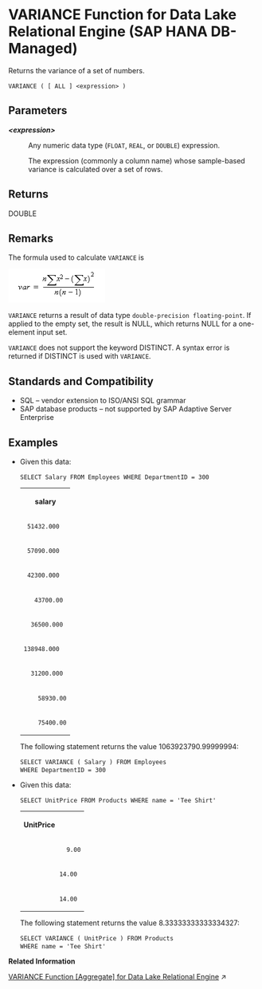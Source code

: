 <!-- loio974f709b109d4fb1bfe049dc4b05d7de -->

# VARIANCE Function for Data Lake Relational Engine \(SAP HANA DB-Managed\)

Returns the variance of a set of numbers.



```
VARIANCE ( [ ALL ] <expression> )
```



<a name="loio974f709b109d4fb1bfe049dc4b05d7de__section_s1m_t2v_vrb"/>

## Parameters


<dl>
<dt><b>

*<expression\>*

</b></dt>
<dd>

Any numeric data type \(`FLOAT`, `REAL`, or `DOUBLE`\) expression.

The expression \(commonly a column name\) whose sample-based variance is calculated over a set of rows.



</dd>
</dl>



<a name="loio974f709b109d4fb1bfe049dc4b05d7de__section_rxb_52v_vrb"/>

## Returns

DOUBLE



<a name="loio974f709b109d4fb1bfe049dc4b05d7de__section_i5n_52v_vrb"/>

## Remarks

The formula used to calculate `VARIANCE` is

![The formula used by the VARIANCE function to calculate variance is var equals n times the sum of x squared minus the sum of x squared divided by n times n minus one](images/variance_gif_a16f632.gif)

`VARIANCE` returns a result of data type `double-precision floating-point`. If applied to the empty set, the result is NULL, which returns NULL for a one-element input set.

`VARIANCE` does not support the keyword DISTINCT. A syntax error is returned if DISTINCT is used with `VARIANCE`.



<a name="loio974f709b109d4fb1bfe049dc4b05d7de__section_srl_v2v_vrb"/>

## Standards and Compatibility

-   SQL – vendor extension to ISO/ANSI SQL grammar
-   SAP database products – not supported by SAP Adaptive Server Enterprise



<a name="loio974f709b109d4fb1bfe049dc4b05d7de__section_mcc_w2v_vrb"/>

## Examples

-   Given this data:

    ```
    SELECT Salary FROM Employees WHERE DepartmentID = 300
    ```


    <table>
    <tr>
    <th valign="top" rowspan="1">

          salary


    
    </th>
    </tr>
    <tr>
    <td valign="top" rowspan="1">
    
         51432.000


    
    </td>
    </tr>
    <tr>
    <td valign="top" rowspan="1">
    
         57090.000


    
    </td>
    </tr>
    <tr>
    <td valign="top" rowspan="1">
    
         42300.000


    
    </td>
    </tr>
    <tr>
    <td valign="top" rowspan="1">
    
           43700.00


    
    </td>
    </tr>
    <tr>
    <td valign="top" rowspan="1">
    
          36500.000


    
    </td>
    </tr>
    <tr>
    <td valign="top" rowspan="1">
    
        138948.000


    
    </td>
    </tr>
    <tr>
    <td valign="top" rowspan="1">
    
          31200.000


    
    </td>
    </tr>
    <tr>
    <td valign="top" rowspan="1">
    
            58930.00


    
    </td>
    </tr>
    <tr>
    <td valign="top" rowspan="1">
    
            75400.00


    
    </td>
    </tr>
    </table>
    
    The following statement returns the value 1063923790.99999994:

    ```
    SELECT VARIANCE ( Salary ) FROM Employees
    WHERE DepartmentID = 300
    ```

-   Given this data:

    ```
    SELECT UnitPrice FROM Products WHERE name = 'Tee Shirt'
    ```


    <table>
    <tr>
    <th valign="top" rowspan="1">

    UnitPrice


    
    </th>
    </tr>
    <tr>
    <td valign="top" rowspan="1">
    
                    9.00


    
    </td>
    </tr>
    <tr>
    <td valign="top" rowspan="1">
    
                  14.00


    
    </td>
    </tr>
    <tr>
    <td valign="top" rowspan="1">
    
                  14.00


    
    </td>
    </tr>
    </table>
    
    The following statement returns the value 8.33333333333334327:

    ```
    SELECT VARIANCE ( UnitPrice ) FROM Products
    WHERE name = 'Tee Shirt'
    ```


**Related Information**  


[VARIANCE Function [Aggregate] for Data Lake Relational Engine](https://help.sap.com/viewer/19b3964099384f178ad08f2d348232a9/2023_1_QRC/en-US/a58fdc8684f210158b82f182e03b637a.html "Returns the variance of a set of numbers.") :arrow_upper_right:

